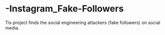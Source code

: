 # -Instagram_Fake-Followers
Tis project finds the social engineering attackers (fake followers) on social media.
